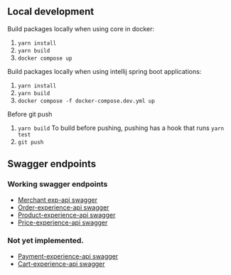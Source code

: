 ## Local development

Build packages locally when using core in docker:
1. `yarn install`
2. `yarn build`
3. `docker compose up`

Build packages locally when using intellij spring boot applications:
1. `yarn install`
2. `yarn build`
3. `docker compose -f docker-compose.dev.yml up`

Before git push
1. `yarn build` To build before pushing, pushing has a hook that runs `yarn test`
2. `git push`

## Swagger endpoints
### Working swagger endpoints
* [Merchant exp-api swagger](http://localhost:8086/v1/merchant/docs/swagger-ui/)
* [Order-experience-api swagger](http://localhost:8084/v1/order/docs/swagger-ui/)
* [Product-experience-api swagger](http://localhost:8081/v1/product/docs/swagger-ui/)
* [Price-experience-api swagger](http://localhost:8082/v1/price/docs/swagger-ui/)

### Not yet implemented.
* [Payment-experience-api swagger](http://localhost:8085/v1/payment/docs/swagger-ui/)
* [Cart-experience-api swagger](http://localhost:8083/v1/cart/docs/swagger-ui/)
